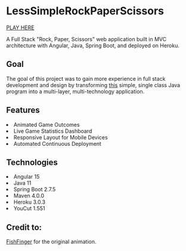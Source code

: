 # LessSimpleRockPaperScissors

[PLAY HERE](https://lesssimplerockpaperscissors.herokuapp.com/)

A Full Stack "Rock, Paper, Scissors" web application built in MVC architecture with Angular, Java, Spring Boot, and deployed on Heroku.

## Goal
The goal of this project was to gain more experience in full stack development and design by transforming [this](https://github.com/RobertAgee/SimpleRockPaperScissors) simple, single class Java program into a multi-layer, multi-technology application.

## Features
<li> Animated Game Outcomes
<li> Live Game Statistics Dashboard
<li> Responsive Layout for Mobile Devices
<li> Automated Continuous Deployment

## Technologies
<li> Angular 15
<li> Java 11
<li> Spring Boot 2.7.5
<li> Maven 4.0.0
<li> Heroku 3.0.3
<li> YouCut 1.551

## Credit to:
[FishFinger](https://dribbble.com/shots/4879640-Rock-Paper-Scissors) for the original animation.
